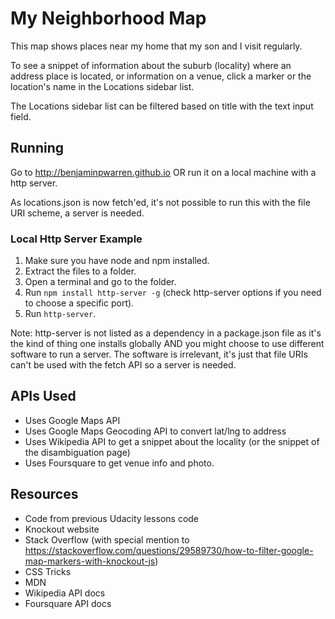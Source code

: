 # My Neighborhood Map

This map shows places near my home that my son and I visit regularly.

To see a snippet of information about the suburb (locality) where an address place is located,
or information on a venue, click a marker or the location's name in the Locations sidebar list.

The Locations sidebar list can be filtered based on title with the text input field.

## Running

Go to http://benjaminpwarren.github.io OR run it on a local machine with a http server.

As locations.json is now fetch'ed, it's not possible to run this with the file URI scheme, a server is needed.

### Local Http Server Example
1. Make sure you have node and npm installed.
2. Extract the files to a folder.
3. Open a terminal and go to the folder.
4. Run `npm install http-server -g` (check http-server options if you need to choose a specific port).
5. Run `http-server`.

Note: http-server is not listed as a dependency in a package.json file as it's the kind of thing one installs
globally AND you might choose to use different software to run a server. The software is irrelevant, it's just
that file URIs can't be used with the fetch API so a server is needed.

## APIs Used

- Uses Google Maps API
- Uses Google Maps Geocoding API to convert lat/lng to address
- Uses Wikipedia API to get a snippet about the locality (or the snippet of the disambiguation page)
- Uses Foursquare to get venue info and photo.

## Resources
- Code from previous Udacity lessons code
- Knockout website
- Stack Overflow (with special mention to https://stackoverflow.com/questions/29589730/how-to-filter-google-map-markers-with-knockout-js)
- CSS Tricks
- MDN
- Wikipedia API docs
- Foursquare API docs
